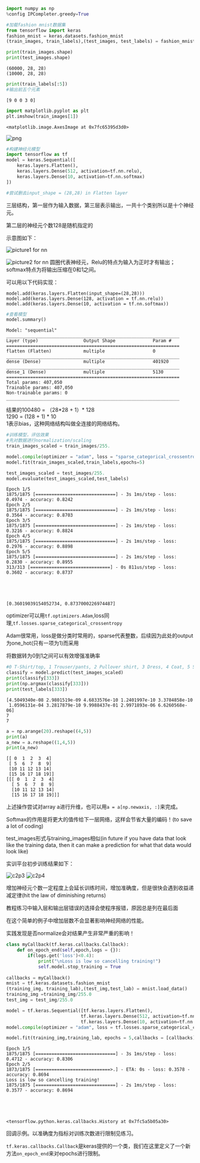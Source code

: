 ```python
import numpy as np
%config IPCompleter.greedy=True
```


```python
#加载fashion mnist数据集
from tensorflow import keras
fashion_mnist = keras.datasets.fashion_mnist
(train_images, train_labels),(test_images, test_labels) = fashion_mnist.load_data()
```


```python
print(train_images.shape)
print(test_images.shape)
```

    (60000, 28, 28)
    (10000, 28, 28)



```python
print(train_labels[:5])
#输出前五个元素
```

    [9 0 0 3 0]



```python
import matplotlib.pyplot as plt
plt.imshow(train_images[1])
```




    <matplotlib.image.AxesImage at 0x7fc65395d3d0>




    
![png](output_4_1.png)
    



```python
#构建神经元模型
import tensorflow as tf
model = keras.Sequential([
    keras.layers.Flatten(),
    keras.layers.Dense(512, activation=tf.nn.relu),
    keras.layers.Dense(10, activation=tf.nn.softmax)
])

#尝试删去input_shape = (28,28) in Flatten layer
```

三层结构，第一层作为输入数据，第三层表示输出，一共十个类别所以是十个神经元。

第二层的神经元个数128是随机指定的

示意图如下：

![picture1 for nn](https://github.com/MinxuanQin/pics/blob/master/tensorflow_prac/c2p1.jpeg)

![picture2 for nn](https://github.com/MinxuanQin/pics/blob/master/tensorflow_prac/c2p2.jpeg)
圆圈代表神经元，Relu的特点为输入为正时才有输出；softmax特点为将输出压缩在0和1之间。

可以用以下代码实现：

``
model.add(keras.layers.Flatten(input_shape=(28,28)))
model.add(keras.layers.Dense(128, activation = tf.nn.relu))
model.add(keras.layers.Dense(10, activation = tf.nn.softmax))
``


```python
#查看模型
model.summary()
```

    Model: "sequential"
    _________________________________________________________________
    Layer (type)                 Output Shape              Param #   
    =================================================================
    flatten (Flatten)            multiple                  0         
    _________________________________________________________________
    dense (Dense)                multiple                  401920    
    _________________________________________________________________
    dense_1 (Dense)              multiple                  5130      
    =================================================================
    Total params: 407,050
    Trainable params: 407,050
    Non-trainable params: 0
    _________________________________________________________________


结果的100480 = （28\*28 + 1）\* 128<br>
1290 = (128 + 1) \* 10<br>
1表示bias，这种网络结构叫做全连接的网络结构。


```python
#训练模型，评估效果
#先对数据进行normalization/scaling
train_images_scaled = train_images/255.

model.compile(optimizer = "adam", loss = "sparse_categorical_crossentropy",metrics=['accuracy'])
model.fit(train_images_scaled,train_labels,epochs=5)

test_images_scaled = test_images/255.
model.evaluate(test_images_scaled,test_labels)
```

    Epoch 1/5
    1875/1875 [==============================] - 3s 1ms/step - loss: 0.4974 - accuracy: 0.8242
    Epoch 2/5
    1875/1875 [==============================] - 2s 1ms/step - loss: 0.3564 - accuracy: 0.8703
    Epoch 3/5
    1875/1875 [==============================] - 2s 1ms/step - loss: 0.3216 - accuracy: 0.8824
    Epoch 4/5
    1875/1875 [==============================] - 2s 1ms/step - loss: 0.2976 - accuracy: 0.8898
    Epoch 5/5
    1875/1875 [==============================] - 2s 1ms/step - loss: 0.2830 - accuracy: 0.8955
    313/313 [==============================] - 0s 811us/step - loss: 0.3602 - accuracy: 0.8737





    [0.36019039154052734, 0.8737000226974487]



optimizer可以用`tf.optimizers.Adam`,loss同理,`tf.losses.sparse_categorical_crossentropy`

Adam很常用，loss是做分类时常用的，sparse代表整数，后续因为此处的output为one_hot(只有一项为1)而采用

将数据转为0到1之间可以有效增强准确率


```python
#0 T-Shirt/top, 1 Trouser/pants, 2 Pullover shirt, 3 Dress, 4 Coat, 5 Sandal, 6 Shirt, 7 Sneakers, 8 Bag, 9 Ankle boot
classify = model.predict(test_images_scaled)
print(classify[333])
print(np.argmax(classify[333]))
print(test_labels[333])
```

    [4.5049340e-08 2.9801519e-09 4.6833576e-10 1.2401997e-10 3.3784858e-10
     1.0596131e-04 3.2817879e-10 9.9988437e-01 2.9971893e-06 6.6260568e-06]
    7
    7



```python
a = np.arange(20).reshape((4,5))
print(a)
a_new = a.reshape((1,4,5))
print(a_new)
```

    [[ 0  1  2  3  4]
     [ 5  6  7  8  9]
     [10 11 12 13 14]
     [15 16 17 18 19]]
    [[[ 0  1  2  3  4]
      [ 5  6  7  8  9]
      [10 11 12 13 14]
      [15 16 17 18 19]]]


上述操作尝试对array a进行升维，也可以用`a = a[np.newaxis, :]`来完成。


Softmax的作用是将更大的值传给下一层网络，这样会节省大量的编码！(to save a lot of coding)

test_images形式与training_images相似(in future if you have data that look like the training data, then it can make a prediction for what that data would look like)

实训平台初步训练结果如下：

![c2p3](https://github.com/MinxuanQin/pics/blob/master/tensorflow_prac/c2p3.png)
![c2p4](https://github.com/MinxuanQin/pics/blob/master/tensorflow_prac/c2p4.png)

增加神经元个数一定程度上会延长训练时间，增加准确度，但是很快会遇到收益递减定律(hit the law of diminishing returns)

教程练习中输入层和输出层错误的选择会使程序报错，原因总是列在最后面

在这个简单的例子中增加层数不会显著影响神经网络的性能。

实践发现是否normalize会对结果产生非常严重的影响！


```python
class myCallback(tf.keras.callbacks.Callback):
    def on_epoch_end(self,epoch,logs = {}):
        if(logs.get('loss')<0.4):
            print("\nLoss is low so cancelling training!")
            self.model.stop_training = True
            
callbacks = myCallback()
mnist = tf.keras.datasets.fashion_mnist
(training_img, training_lab),(test_img,test_lab) = mnist.load_data()
training_img =training_img/255.0
test_img = test_img/255.0

model = tf.keras.Sequential([tf.keras.layers.Flatten(),
                            tf.keras.layers.Dense(512, activation=tf.nn.relu),
                            tf.keras.layers.Dense(10, activation=tf.nn.softmax)])
model.compile(optimizer = "adam", loss = tf.losses.sparse_categorical_crossentropy, metrics = ['accuracy'])

model.fit(training_img,training_lab, epochs = 5,callbacks = [callbacks])
```

    Epoch 1/5
    1875/1875 [==============================] - 3s 1ms/step - loss: 0.4712 - accuracy: 0.8306
    Epoch 2/5
    1873/1875 [============================>.] - ETA: 0s - loss: 0.3578 - accuracy: 0.8694
    Loss is low so cancelling training!
    1875/1875 [==============================] - 2s 1ms/step - loss: 0.3577 - accuracy: 0.8694





    <tensorflow.python.keras.callbacks.History at 0x7fc5a5b05a30>



回调示例。以准确度为指标对训练次数进行限制见练习。

`tf.keras.callbacks.Callback`是keras提供的一个类，我们在这里定义了一个新方法`on_epoch_end`来对epochs进行限制。

